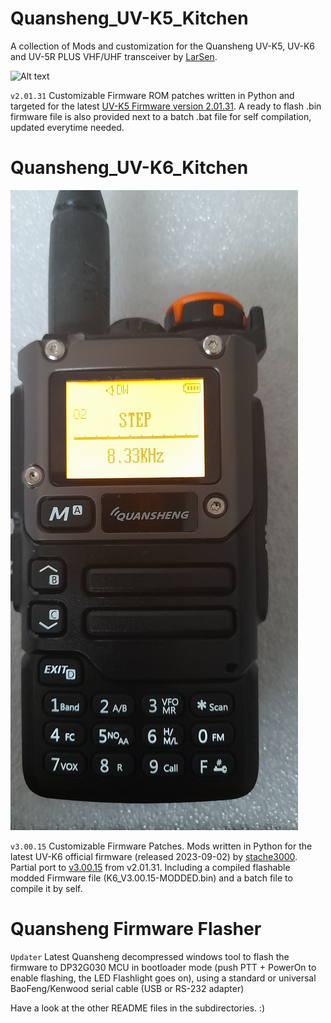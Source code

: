 # Quansheng_UV-K5_Kitchen
A collection of Mods and customization for the Quansheng UV-K5, UV-K6 and UV-5R PLUS VHF/UHF transceiver by [LarSen](https://github.com/Lar-Sen/Quansheng_UV-K5_Kitchen).

![Alt text](screen_preview.jpg?raw=true "Main display preview after mod")

`v2.01.31`
Customizable Firmware ROM patches written in Python and targeted for the latest [UV-K5 Firmware version 2.01.31](https://github.com/amnemonic/Quansheng_UV-K5_Firmware/tree/main/firmware).
A ready to flash .bin firmware file is also provided next to a batch .bat file for self compilation, updated everytime needed.

# Quansheng_UV-K6_Kitchen

![Alt text](20231019_123253.jpg?raw=true "UV-K5(8), UV-K6 Menu")

`v3.00.15`
Customizable Firmware Patches. Mods written in Python for the latest UV-K6 official firmware (released 2023-09-02) by [stache3000](https://github.com/stache3000). Partial port to [v3.00.15](https://github.com/amnemonic/Quansheng_UV-K5_Firmware/tree/e35148151593f4dbdf86c365ee2c8305871960d5) from v2.01.31.
Including a compiled flashable modded Firmware file (K6_V3.00.15-MODDED.bin) and a batch file to compile it by self.

# Quansheng Firmware Flasher

`Updater`
Latest Quansheng decompressed windows tool to flash the firmware to DP32G030 MCU in bootloader mode (push PTT + PowerOn to enable flashing, the LED Flashlight goes on), using a standard or universal BaoFeng/Kenwood serial cable (USB or RS-232 adapter)

Have a look at the other README files in the subdirectories. :)
